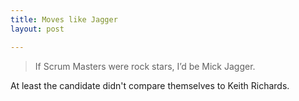 ```yaml
---
title: Moves like Jagger
layout: post

---
```


> If Scrum Masters were rock stars, I’d be Mick Jagger.

At least the candidate didn't compare themselves to Keith Richards.
